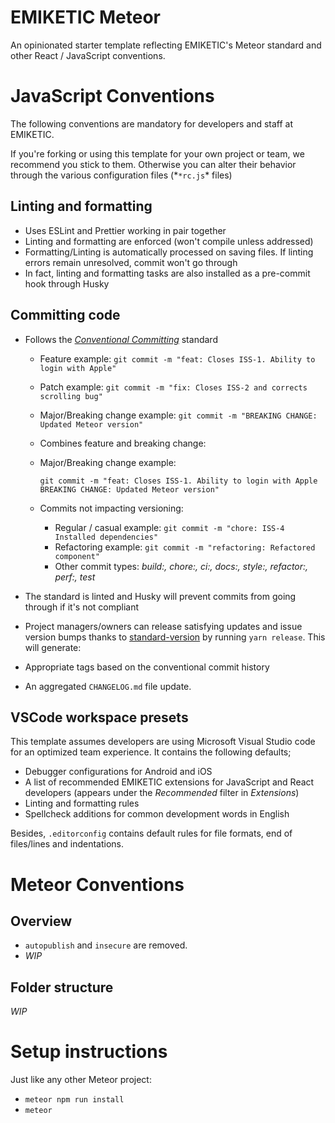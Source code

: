 # EMIKETIC Meteor

An opinionated starter template reflecting EMIKETIC's Meteor standard and other React / JavaScript conventions.

# JavaScript Conventions

The following conventions are mandatory for developers and staff at EMIKETIC.

If you're forking or using this template for your own project or team, we recommend you stick to them. Otherwise you can alter their behavior through the various configuration files (*`*rc.js`\* files)

## Linting and formatting

- Uses ESLint and Prettier working in pair together
- Linting and formatting are enforced (won't compile unless addressed)
- Formatting/Linting is automatically processed on saving files. If linting errors remain unresolved, commit won't go through
- In fact, linting and formatting tasks are also
  installed as a pre-commit hook through Husky

## Committing code

- Follows the [_Conventional Committing_](https://www.conventionalcommits.org/en/v1.0.0/) standard

  - Feature example: `git commit -m "feat: Closes ISS-1. Ability to login with Apple"`
  - Patch example: `git commit -m "fix: Closes ISS-2 and corrects scrolling bug"`
  - Major/Breaking change example: `git commit -m "BREAKING CHANGE: Updated Meteor version"`
  - Combines feature and breaking change:
  - Major/Breaking change example:

    `git commit -m "feat: Closes ISS-1. Ability to login with Apple BREAKING CHANGE: Updated Meteor version"`

  - Commits not impacting versioning:
    - Regular / casual example: `git commit -m "chore: ISS-4 Installed dependencies"`
    - Refactoring example: `git commit -m "refactoring: Refactored component"`
    - Other commit types: _build:, chore:, ci:, docs:, style:, refactor:, perf:, test_

- The standard is linted and Husky will prevent commits from going through if it's not compliant
- Project managers/owners can release satisfying updates and issue version bumps thanks to [standard-version](https://github.com/conventional-changelog/standard-version) by running `yarn release`. This will generate:
- Appropriate tags based on the conventional commit history
- An aggregated `CHANGELOG.md` file update.

## VSCode workspace presets

This template assumes developers are using Microsoft Visual Studio code for an optimized team experience. It contains the following defaults;

- Debugger configurations for Android and iOS
- A list of recommended EMIKETIC extensions for JavaScript and React developers (appears under the _Recommended_ filter in _Extensions_)
- Linting and formatting rules
- Spellcheck additions for common development words in English

Besides, `.editorconfig` contains default rules for file formats, end of files/lines and indentations.

# Meteor Conventions

## Overview

- `autopublish` and `insecure` are removed.
- _WIP_

## Folder structure

_WIP_

# Setup instructions

Just like any other Meteor project:

- `meteor npm run install`
- `meteor`
